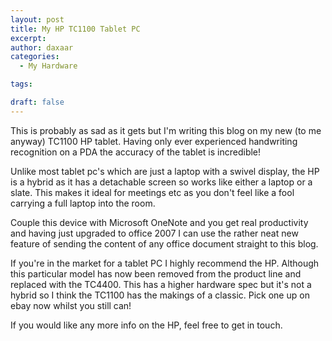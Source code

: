 ```yaml
---
layout: post
title: My HP TC1100 Tablet PC
excerpt: 
author: daxaar
categories:
  - My Hardware

tags:

draft: false
---
```

This is probably as sad as it gets but I'm writing this blog on my new (to me anyway) TC1100 HP tablet.   Having only ever experienced handwriting recognition on a PDA the accuracy of the tablet is incredible!

Unlike most tablet pc's which are just a laptop with a swivel display, the HP is a hybrid as it has a detachable screen so works like either a laptop or a slate.  This makes it ideal for meetings etc as you don't feel like a fool carrying a full laptop into the room.

Couple this device with Microsoft OneNote and you get real productivity  and having just upgraded to office 2007 I can use the rather neat new feature of sending the content of any office document straight to this blog.

If you're in the market for a tablet PC I highly recommend the HP.  Although this particular model has now been removed from the product line and replaced with the TC4400.  This has a higher hardware spec but it's not a hybrid so I think the TC1100 has the makings of a classic. Pick one up on ebay now whilst you still can!

If you would like any more info on the HP, feel free to get in touch.
